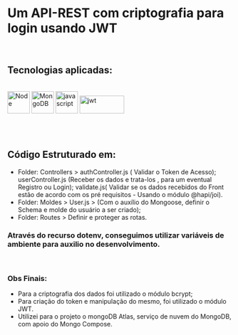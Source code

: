 # Um API-REST com criptografia para login usando JWT
<br>
<h2>Tecnologias aplicadas:</h2>
<br>
<div style="display=inline-block margin-top:20px">
  <img src="https://cdn.jsdelivr.net/gh/devicons/devicon/icons/nodejs/nodejs-plain.svg" alt="Node" width="50px" height="50px">
  <img src="https://cdn.jsdelivr.net/gh/devicons/devicon/icons/mongodb/mongodb-original-wordmark.svg" alt="MongoDB" width="50px" height="50px" >
  <img src="https://cdn.iconscout.com/icon/free/png-256/javascript-2752148-2284965.png" alt="javascript"width="50px" height="50px" >
  <img src="http://jwt.io/img/logo-asset.svg" alt="jwt" width="100px" height="40px" >
</div>

<br><br>

## Código Estruturado em:

- Folder: Controllers > authController.js ( Validar o Token de Acesso);  userController.js (Receber os dados e trata-los , para um eventual Registro ou Login); validate.js( Validar se os dados recebidos do Front estão de acordo com os pré requisitos - Usando o módulo @hapi/joi).
- Folder: Moldes > User.js > (Com o auxílio do Mongoose, definir o Schema e molde do usuário a ser criado);
- Folder: Routes > Definir e proteger as rotas.

### Através do recurso dotenv, conseguimos utilizar variáveis de ambiente para auxilio no desenvolvimento.
<br>

### Obs Finais:
- Para a criptografia dos dados foi utilizado o módulo bcrypt;
- Para criação do token e manipulação do mesmo, foi utilizado o módulo JWT.
- Utilizei para o projeto o mongoDB Atlas, serviço de nuvem do MongoDB, com apoio do Mongo Compose.
